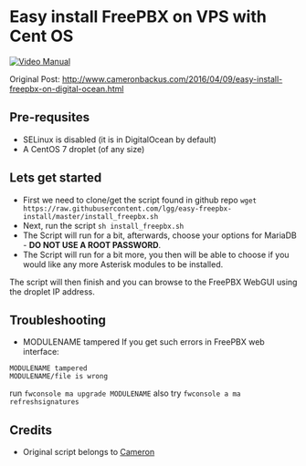 # Easy install FreePBX on VPS with Cent OS

[![Video Manual](https://i1.ytimg.com/vi/A6mxdvIMLEc/hqdefault.jpg)](https://www.youtube.com/watch?v=A6mxdvIMLEc "Video Manual")

Original Post: http://www.cameronbackus.com/2016/04/09/easy-install-freepbx-on-digital-ocean.html

## Pre-requsites

* SELinux is disabled (it is in DigitalOcean by default)
* A CentOS 7 droplet (of any size)

## Lets get started

* First we need to clone/get the script found in github repo
`wget https://raw.githubusercontent.com/lgg/easy-freepbx-install/master/install_freepbx.sh`
* Next, run the script
`sh install_freepbx.sh`
* The Script will run for a bit, afterwards, choose your options for MariaDB - **DO NOT USE A ROOT PASSWORD**.
* The Script will run for a bit more, you then will be able to choose if you would like any more Asterisk modules to be installed.

The script will then finish and you can browse to the FreePBX WebGUI using the droplet IP address.

## Troubleshooting

* MODULENAME tampered
If you get such errors in FreePBX web interface:
```
MODULENAME tampered
MODULENAME/file is wrong
```
run `fwconsole ma upgrade MODULENAME`
also try
`fwconsole a ma refreshsignatures`

## Credits

* Original script belongs to [Cameron](https://github.com/cameronbackus/)
